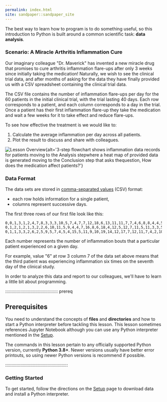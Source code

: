 ```yaml
---
permalink: index.html
site: sandpaper::sandpaper_site
---
```


The best way to learn how to program is to do something useful,
so this introduction to Python is built around a common scientific task:
**data analysis**.

### Scenario: A Miracle Arthritis Inflammation Cure

Our imaginary colleague "Dr. Maverick" has invented a new miracle drug that promises to
cure arthritis inflammation flare-ups after only 3 weeks since initially taking the
medication! Naturally, we wish to see the clinical trial data, and after months of asking
for the data they have finally provided us with a CSV spreadsheet containing the clinical
trial data.

The CSV file contains the number of inflammation flare-ups per day for the 60 patients
in the initial clinical trial, with the trial lasting 40 days. Each row corresponds to a
patient, and each column corresponds to a day in the trial. Once a patient has their first
inflammation flare-up they take the medication and wait a few weeks for it to take effect
and reduce flare-ups.

To see how effective the treatment is we would like to:

1. Calculate the average inflammation per day across all patients.
2. Plot the result to discuss and share with colleagues.

![](episodes/fig/lesson-overview.svg "Lesson Overview"){alt='3-step flowchart shows inflammation data records for patients moving to the Analysis stepwhere a heat map of provided data is generated moving to the Conclusion step that asks thequestion, How does the medication affect patients?'}

### Data Format

The data sets are stored in
[comma-separated values](learners/reference.md#comma-separated-values) (CSV) format:

- each row holds information for a single patient,
- columns represent successive days.

The first three rows of our first file look like this:

```source
0,0,1,3,1,2,4,7,8,3,3,3,10,5,7,4,7,7,12,18,6,13,11,11,7,7,4,6,8,8,4,4,5,7,3,4,2,3,0,0
0,1,2,1,2,1,3,2,2,6,10,11,5,9,4,4,7,16,8,6,18,4,12,5,12,7,11,5,11,3,3,5,4,4,5,5,1,1,0,1
0,1,1,3,3,2,6,2,5,9,5,7,4,5,4,15,5,11,9,10,19,14,12,17,7,12,11,7,4,2,10,5,4,2,2,3,2,2,1,1
```

Each number represents the number of inflammation bouts that a particular patient experienced on a
given day.

For example, value "6" at row 3 column 7 of the data set above means that the third
patient was experiencing inflammation six times on the seventh day of the clinical study.

In order to analyze this data and report to our colleagues, we'll have to learn a little bit
about programming.

::::::::::::::::::::::::::::::::::::::::::  prereq

## Prerequisites

You need to understand the concepts of **files** and **directories** and how to start a Python
interpreter before tackling this lesson. This lesson sometimes references Jupyter
Notebook although you can use any Python interpreter mentioned in the [Setup](learners/setup.md).

The commands in this lesson pertain to any officially supported Python version, currently **Python
3\.8+**.  Newer versions usually have better error printouts, so using newer Python versions is
recommend if possible.


::::::::::::::::::::::::::::::::::::::::::::::::::

### Getting Started

To get started, follow the directions on the [Setup](learners/setup.md) page to download data
and install a Python interpreter.





